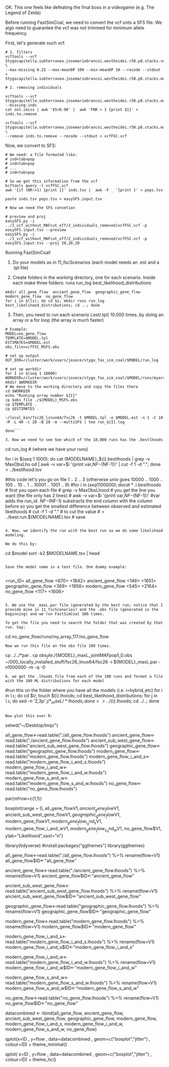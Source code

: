 OK. This one feels like defeating the final boss in a videogame (e.g. The Legend of Zelda)

Before running FastSimCoal, we need to convert the vcf onto a SFS file. We algo need to guarantee the vcf was not trimmed for minimum allele frequency.

First, let's generate such vcf.
```
# 1. filters
vcftools --vcf Stygocapitella.subterranea.josemariobrancoi.westheidei.r50.p8.stacks.vcf \
--max-missing 0.25 --max-meanDP 100 --min-meanDP 10 --recode --stdout > Stygocapitella.subterranea.josemariobrancoi.westheidei.r50.p8.stacks.maxMeanDP100.maxMiss0.25.minMeanDP10.forFSC.vcf

# 2. removing individuals

vcftools --vcf Stygocapitella.subterranea.josemariobrancoi.westheidei.r50.p8.stacks.maxMeanDP100.maxMiss0.25.minMeanDP10.forFSC.vcf --missing-indv
cat out.imiss | awk '$5>0.90' |  awk 'FNR > 1 {print $1}' >  inds.to.remove

vcftools --vcf Stygocapitella.subterranea.josemariobrancoi.westheidei.r50.p8.stacks.maxMeanDP100.maxMiss0.25.minMeanDP10.forFSC.vcf \
--remove inds.to.remove --recode --stdout > vcfFSC.vcf
```

Now, we convert to SFS:

```
# We need: a file formated like:
# ind<tab>pop
# ind<tab>pop
# ...
# ind<tab>pop

# So we get this information from the vcf
bcftools query -l vcfFSC.vcf
awk '{if (NR!=1) {print }}' inds.tsv |  awk -F _ '{print }' > pops.tsv

paste inds.tsv pops.tsv > easySFS.input.tsv

# Now we need the SFS convetion

# preview and proj
easySFS.py -i ../1_vcf_without_MAFcut_off/2_individuals_removed/vcfFSC.vcf -p easySFS.input.tsv --preview
easySFS.py -i ../1_vcf_without_MAFcut_off/2_individuals_removed/vcfFSC.vcf -p easySFS.input.tsv --proj 20,20,20
```

Running FastSimCoal!

1. Do your models as in 11_fscScenarios (each model needs an .est and a .tpl file)

2. Create folders in the working directory, one for each scenario. Inside each make three folders: runs run_log best_likelihood_distributions

```
mkdir all_gene_flow  ancient_gene_flow  geographic_gene_flow  modern_gene_flow  no_gene_flow
for i in $(ls); do cd $i; mkdir runs run_log best_likelihood_distributions; cd ..; done
```
3. Then, you need to run each scenario (.est/.tpl) 10.000 times..by doing an array or a for loop (the array is much faster)

```
# Example:
MODEL=no_gene_flow
TEMPLATE=$MODEL.tpl
ESTIMATES=$MODEL.est
obs_file=vcfFSC_MSFS.obs

# set up output
OUT_DIR=/cluster/work/users/josece/stygo_fas_sim_coal/$MODEL/run_log

# set up workdir
for I in $(seq 1 10000)
WORKDIR=/cluster/work/users/josece/stygo_fas_sim_coal/$MODEL/runs/myarray_${I}
mkdir $WORKDIR
# We move to the working directory and copy the files there
cd $WORKDIR
echo "Running array number ${I}"
cp $obs_file ./${MODEL}_MSFS.obs
cp $TEMPLATE .
cp $ESTIMATES .

~/local_bin/fsc26_linux64/fsc26 -t $MODEL.tpl -e $MODEL.est -n 1 -C 10 -M -L 40 -c 20 -B 20 -m --multiSFS | tee run_${I}.log

done```

3. Now we need to see See which of the 10,000 runs has the .bestlhoods

```
cd run_log # (where we have your runs)

for i in $(seq 1 1000); do cat {MODELNAME}_${i}.bestlhoods | grep -v MaxObsLho od | awk -v var=$i '{print var,$NF-$(NF-1)}' | cut -f 1 -d "."; done > ../bestlhood.tsv

#this code let's you go on file 1 .. 2 .. 3 (otherwise unix goes 10000 .. 1000 .. 100 .. 10 .. 1 .. 10001 .. 1001 .. 9)
        #for i in $(seq 1 100000); do cat *.$i.bestlhoods # first you open each file
                # grep -v MaxObsLhood # you get the line you want (the file only has 2 lines)
                # awk -v var=$i '{print var,$NF-$(NF-1)}' #var adds the run_id. $NF-$(NF-1) substracts the end column with the column before so you get the smallest difference between observed and estimated likelihoods
                # cut -f 1 -d "." # to cut the value
                #  > ../best.run.${MODELNAME}.tsv # save

```

4. Now, we identify the run with the best run so we do some likelihood modeling.

We do this by:

```
cd $model
sort -k2 $MODELNAME.tsv | head
```

Save the model name in a text file. One dummy example:


```
<model>                                                 <run_ID>        <smallest difference between observed and estimated likelihoods>
all_gene_flow                                           <670>           <1842>
ancient_gene_flow                                       <146>           <1651>
geographic_gene_flow                                    <369>           <1956>
modern_gene_flow                                        <545>           <2164>
no_gene_flow                                            <117>           <1606>
```

5. We use the _maxL.par file (generated by the best run; notice that I provide mine in 11_fscScenarios) and the .obs file (generated in the beginning) and we run FastSimCoal 100 times.

To get the file you need to search the folder that was created by that run. Say:

```
cd no_gene_flow/runs/my_array_117/no_gene_flow
```
Now we run this file an the obs file 100 times.

```
cp ../../*par .
cp $obs_file ./${MODEL}_maxL_jointMAFpop1_0.obs
~/000_locally_installed_stuff/fsc26_linux64/fsc26 -i ${MODEL}_maxL.par -n1000000 -m -q -0

```
6. we get the .lhoods file from each of the 100 runs and format a file with the 100 ML distributions for each model

```
#run this on the folder where you have all the models (i.e. i=hybrid_etc)
for i in `ls`; do cd $i/; touch ${i}.lhoods; cd best_likelihood_distributions; for j in `ls`; do sed -n '2,3p' $j/*_maxL/*lhoods; done >> ../${i}.lhoods; cd ../..; done
```

Now plot this over R:

```
setwd("~/Desktop/tmp/")

all_gene_flow<-read.table("./all_gene_flow.lhoods")
ancient_gene_flow<-read.table("./ancient_gene_flow.lhoods")
ancient_sub_west_gene_flow<-read.table("ancient_sub_west_gene_flow.lhoods")
geographic_gene_flow<-read.table("geographic_gene_flow.lhoods")
modern_gene_flow<-read.table("modern_gene_flow.lhoods")
modern_gene_flow_i_and_s<-read.table("modern_gene_flow_i_and_s.lhoods")
modern_gene_flow_i_and_w<-read.table("modern_gene_flow_i_and_w.lhoods")
modern_gene_flow_s_and_w<-read.table("modern_gene_flow_s_and_w.lhoods")
no_gene_flow<-read.table("no_gene_flow.lhoods")

par(mfrow=c(1,1))


boxplot(range = 0,
        all_gene_flow$V1,
        ancient_gene_flow$V1,
        ancient_sub_west_gene_flow$V1,
        geographic_gene_flow$V1,
        modern_gene_flow$V1,
        modern_gene_flow_i_and_s$V1,
        modern_gene_flow_i_and_w$V1,
        modern_gene_flow_s_and_w$V1,
        no_gene_flow$V1,
        ylab="Likelihood",xaxt="n")

library(tidyverse)
#install.packages("ggthemes")
library(ggthemes)

all_gene_flow<-read.table("./all_gene_flow.lhoods") %>%
  rename(flow=V1)
all_gene_flow$ID<-"all_gene_flow"

ancient_gene_flow<-read.table("./ancient_gene_flow.lhoods") %>%
  rename(flow=V1)
ancient_gene_flow$ID<-"ancient_gene_flow"

ancient_sub_west_gene_flow<-read.table("ancient_sub_west_gene_flow.lhoods") %>%
  rename(flow=V1)
ancient_sub_west_gene_flow$ID<-"ancient_sub_west_gene_flow"

geographic_gene_flow<-read.table("geographic_gene_flow.lhoods") %>%
  rename(flow=V1)
geographic_gene_flow$ID<-"geographic_gene_flow"

modern_gene_flow<-read.table("modern_gene_flow.lhoods") %>%
  rename(flow=V1)
modern_gene_flow$ID<-"modern_gene_flow"

modern_gene_flow_i_and_s<-read.table("modern_gene_flow_i_and_s.lhoods") %>%
  rename(flow=V1)
modern_gene_flow_i_and_s$ID<-"modern_gene_flow_i_and_s"

modern_gene_flow_i_and_w<-read.table("modern_gene_flow_i_and_w.lhoods") %>%
  rename(flow=V1)
modern_gene_flow_i_and_w$ID<-"modern_gene_flow_i_and_w"

modern_gene_flow_s_and_w<-read.table("modern_gene_flow_s_and_w.lhoods") %>%
  rename(flow=V1)
modern_gene_flow_s_and_w$ID<-"modern_gene_flow_s_and_w"

no_gene_flow<-read.table("no_gene_flow.lhoods") %>%
  rename(flow=V1)
no_gene_flow$ID<-"no_gene_flow"

datacombined <- rbind(all_gene_flow,
                      ancient_gene_flow,
                      ancient_sub_west_gene_flow,
                      geographic_gene_flow,
                      modern_gene_flow,
                      modern_gene_flow_i_and_s,
                      modern_gene_flow_i_and_w,
                      modern_gene_flow_s_and_w,
                      no_gene_flow)

qplot(x=ID , y=flow , data=datacombined , geom=c("boxplot","jitter") , colour=ID) +
  theme_minimal()

qplot( x=ID , y=flow , data=datacombined , geom=c("boxplot","jitter") , colour=ID) +
  theme_hc()





```
